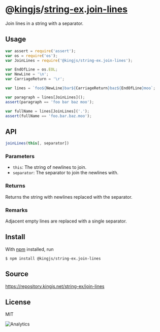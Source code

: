 # @[kingjs][@kingjs]/[string-ex][ns0].[join-lines][ns1]
Join lines in a string with a separator.
## Usage
```js
var assert = require('assert');
var os = require('os');
var JoinLines = require('@kingjs/string-ex.join-lines');

var EndOfLine = os.EOL;
var NewLine = '\n';
var CarriageReturn = '\r';

var lines = `foo${NewLine}bar${CarriageReturn}baz${EndOfLine}moo`;

var paragraph = lines[JoinLines]();
assert(paragraph == 'foo bar baz moo');

var fullName = lines[JoinLines]('.');
assert(fullName == 'foo.bar.baz.moo');

```

## API
```ts
joinLines(this[, separator])
```
### Parameters
- `this`: The string of newlines to join.
- `separator`: The separator to join the newlines with.
### Returns
Returns the string with newlines replaced with the separator.
### Remarks
Adjacent empty lines are replaced with a single separator.
## Install
With [npm](https://npmjs.org/) installed, run
```
$ npm install @kingjs/string-ex.join-lines
```
## Source
https://repository.kingjs.net/string-ex/join-lines
## License
MIT

![Analytics](https://analytics.kingjs.net/string-ex/join-lines)

[@kingjs]: https://www.npmjs.com/package/kingjs
[ns0]: https://www.npmjs.com/package/@kingjs/string-ex
[ns1]: https://www.npmjs.com/package/@kingjs/string-ex.join-lines
